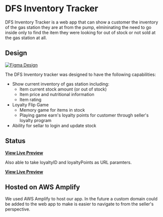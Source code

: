 # DFS Inventory Tracker

DFS Inventory Tracker is a web app that can show a customer the inventory of the gas station they are at from the pump, elmininating the need to go inside only to find the item they were looking for out of stock or not sold at the gas station at all. 

## Design

[![Figma Design]()](https://www.figma.com/file/lzWyXAWHXWxrejtgdzJtFb/Hackathon---WT-2022?node-id=0%3A1)

The DFS Inventory tracker was designed to have the following capabilities:
* Show current inventory of gas station including:
    * Item current stock amount (or out of stock)
    * Item price and nutritional information
    * Item rating
* Loyalty Flip Game
    * Memory game for items in stock
    * Playing game earn's loyalty points for customer through seller's loyalty program
* Ability for sellar to login and update stock


## Status

**[View Live Preview](https://master.dls34ngln3ect.amplifyapp.com/#)**

Also able to take loyaltyID and loyaltyPoints as URL paramters.

**[View Live Preview](https://master.dls34ngln3ect.amplifyapp.com/?loyaltyId=1234567&loyaltyPoints=4321)**

## Hosted on AWS Amplify

We used AWS Amplify to host our app. In the future a custom domain could be added to the web app to make is easier to navigate to from the seller's perspective.